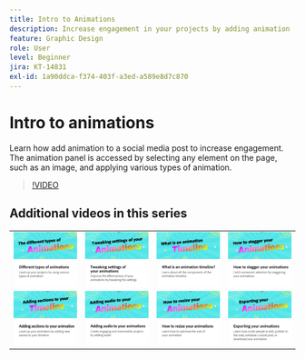 ```yaml
---
title: Intro to Animations
description: Increase engagement in your projects by adding animation
feature: Graphic Design
role: User
level: Beginner
jira: KT-14831
exl-id: 1a90ddca-f374-403f-a3ed-a589e8d7c870
---
```

# Intro to animations

Learn how add animation to a social media post to increase engagement. The animation panel is accessed by selecting any element on the page, such as an image, and applying various types of animation.

>[!VIDEO](https://video.tv.adobe.com/v/3426975?quality=12&learn=on&hidetitle=true)

## Additional videos in this series

<table style="table-layout:fixed">
<tr>
   <td>
         <a href="different-types-animation.md">
            <img alt="Different types of animations" src="assets/different-animations.png" />
         </a>
   </td>
   <td>
         <a href="tweak-animation.md">
            <img alt="Tweaking the settings of your animations" src="assets/tweaking-settings.png" />
         </a>
   </td>
   <td>
         <a href="animation-timeline.md">
            <img alt="What is the animation timeline?" src="assets/what-is-animation-timeline.png" />
         </a>
   </td>
   <td>
         <a href="stagger-animations.md">
            <img alt="How to stagger your animations" src="assets/stagger-animations.png" />
         </a>
   </td>
</tr>
<tr>
   <td>
         <a href="add-sections-animation.md">
            <img alt="Adding sections to your animation" src="assets/add-sections.png" />
         </a>
   </td>
   <td>
         <a href="audio-animation.md">
            <img alt="Adding audio to your animations" src="assets/add-audio.png" />
         </a>
   </td>
   <td>
         <a href="resize-animations.md">
            <img alt="How to resize your animations" src="assets/resize-animations.png" />
         </a>
   </td>
   <td>
         <a href="export-animations.md">
            <img alt="Exporting your animations" src="assets/exporting-animations.png" />
         </a>
   </td>
</tr>
</table>
